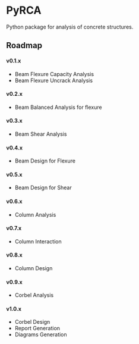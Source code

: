 # PyRCA

Python package for analysis of concrete structures.

## Roadmap

#### v0.1.x
- Beam Flexure Capacity Analysis
- Beam Flexure Uncrack Analysis

#### v0.2.x

- Beam Balanced Analysis for flexure

#### v0.3.x

- Beam Shear Analysis

#### v0.4.x

- Beam Design for Flexure

#### v0.5.x

- Beam Design for Shear

#### v0.6.x

- Column Analysis

#### v0.7.x

- Column Interaction

#### v0.8.x

- Column Design

#### v0.9.x

- Corbel Analysis

#### v1.0.x

- Corbel Design
- Report Generation
- Diagrams Generation 
